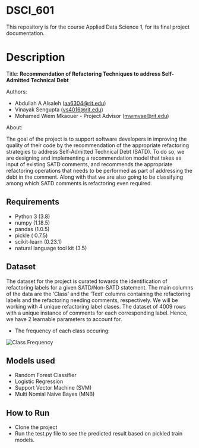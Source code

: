 # DSCI_601

This repository is for the course Applied Data Science 1, for its final project documentation.

# Description

Title: **Recommendation of Refactoring Techniques to address Self-Admitted Technical Debt**

Authors: 
* Abdullah A Alsaleh (aa6304@rit.edu)
* Vinayak Sengupta (vs4016@rit.edu)
* Mohamed Wiem Mkaouer - Project Advisor (mwmvse@rit.edu)

About:

The goal of the project is to support software developers in improving the quality of their code by the recommendation of the appropriate refactoring strategies to address Self-Admitted Technical Debt (SATD). To do so, we are designing and implementing a recommendation model that takes as input of existing SATD comments, and recommends the appropriate refactoring operations that needs to be performed as part of addressing the debt in the comment. Along with that we are also going to be classifying among which SATD comments is refactoring even required.


## Requirements

* Python 3 (3.8)
* numpy (1.18.5)
* pandas (1.0.5)
* pickle ( 0.7.5)
* scikit-learn (0.23.1)
* natural language tool kit (3.5)

## Dataset

The dataset for the project is curated towards the identification of refactoring labels for a given SATD/Non-SATD statement. The main columns of the data are the ‘Class’ and the ‘Text’ columns containing the refactoring labels and the refactoring needing comments, respectively. We will be working with 4 unique refactoring label clases. The dataset of 4009 rows with a unique instance of comments for each corresponding label. Hence, we have 2 learnable parameters to account for.  

* The frequency of each class occuring:

![Class Frequency](https://user-images.githubusercontent.com/34100245/116001557-fe159d80-a5c2-11eb-8e95-9b6be15dcfb9.png)


## Models used
* Random Forest Classifier
* Logistic Regression
* Support Vector Machine (SVM)
* Multi Nomial Naive Bayes (MNB)


## How to Run
* Clone the project
* Run the test.py file to see the predicted result based on pickled train models.
